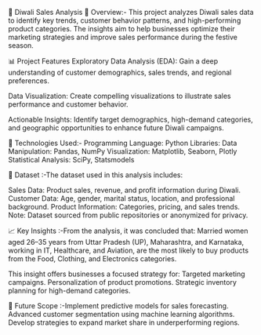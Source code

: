 🎇 Diwali Sales Analysis 🎇
Overview:-
This project analyzes Diwali sales data to identify key trends, customer behavior patterns, and high-performing product categories. The insights aim to help businesses optimize their marketing strategies and improve sales performance during the festive season.

📊 Project Features
Exploratory Data Analysis (EDA):
Gain a deep understanding of customer demographics, sales trends, and regional preferences.

Data Visualization:
Create compelling visualizations to illustrate sales performance and customer behavior.

Actionable Insights:
Identify target demographics, high-demand categories, and geographic opportunities to enhance future Diwali campaigns.

🔧 Technologies Used:-
Programming Language: Python
Libraries:
Data Manipulation: Pandas, NumPy
Visualization: Matplotlib, Seaborn, Plotly
Statistical Analysis: SciPy, Statsmodels

📁 Dataset :-The dataset used in this analysis includes:

Sales Data: Product sales, revenue, and profit information during Diwali.
Customer Data: Age, gender, marital status, location, and professional background.
Product Information: Categories, pricing, and sales trends.
Note: Dataset sourced from public repositories or anonymized for privacy.

📈 Key Insights :-From the analysis, it was concluded that:
Married women aged 26–35 years from Uttar Pradesh (UP), Maharashtra, and Karnataka, working in IT, Healthcare, and Aviation, are the most likely to buy products from the Food, Clothing, and Electronics categories.

This insight offers businesses a focused strategy for:
Targeted marketing campaigns.
Personalization of product promotions.
Strategic inventory planning for high-demand categories.

📜 Future Scope :-Implement predictive models for sales forecasting.
Advanced customer segmentation using machine learning algorithms.
Develop strategies to expand market share in underperforming regions.
